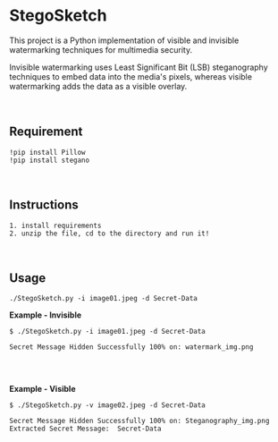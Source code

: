 # StegoSketch 
This project is a Python implementation of visible and invisible watermarking techniques for multimedia security.

Invisible watermarking uses Least Significant Bit (LSB) steganography techniques to embed data into the media's pixels, whereas visible watermarking adds the data as a visible overlay. 

<br>

## Requirement 
```
!pip install Pillow
!pip install stegano
```

<br>

## Instructions

```
1. install requirements
2. unzip the file, cd to the directory and run it!
```

<br>


## Usage

```
./StegoSketch.py -i image01.jpeg -d Secret-Data 
```

**Example - Invisible**
```
$ ./StegoSketch.py -i image01.jpeg -d Secret-Data

Secret Message Hidden Successfully 100% on: watermark_img.png
   
```
<br>


**Example - Visible**

```
$ ./StegoSketch.py -v image02.jpeg -d Secret-Data

Secret Message Hidden Successfully 100% on: Steganography_img.png
Extracted Secret Message:  Secret-Data
```

<br>

